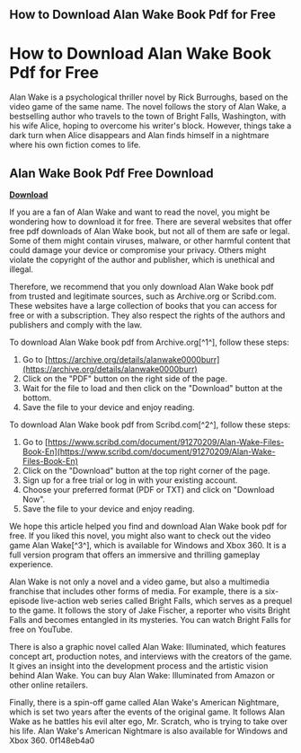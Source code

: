 ## How to Download Alan Wake Book Pdf for Free

  
# How to Download Alan Wake Book Pdf for Free
 
Alan Wake is a psychological thriller novel by Rick Burroughs, based on the video game of the same name. The novel follows the story of Alan Wake, a bestselling author who travels to the town of Bright Falls, Washington, with his wife Alice, hoping to overcome his writer's block. However, things take a dark turn when Alice disappears and Alan finds himself in a nightmare where his own fiction comes to life.
 
## Alan Wake Book Pdf Free Download


[**Download**](https://www.google.com/url?q=https%3A%2F%2Fbytlly.com%2F2tM72u&sa=D&sntz=1&usg=AOvVaw0O-BZyWuXBKyg35yDFriZf)

 
If you are a fan of Alan Wake and want to read the novel, you might be wondering how to download it for free. There are several websites that offer free pdf downloads of Alan Wake book, but not all of them are safe or legal. Some of them might contain viruses, malware, or other harmful content that could damage your device or compromise your privacy. Others might violate the copyright of the author and publisher, which is unethical and illegal.
 
Therefore, we recommend that you only download Alan Wake book pdf from trusted and legitimate sources, such as Archive.org or Scribd.com. These websites have a large collection of books that you can access for free or with a subscription. They also respect the rights of the authors and publishers and comply with the law.
 
To download Alan Wake book pdf from Archive.org[^1^], follow these steps:
 
1. Go to [https://archive.org/details/alanwake0000burr](https://archive.org/details/alanwake0000burr)
2. Click on the "PDF" button on the right side of the page.
3. Wait for the file to load and then click on the "Download" button at the bottom.
4. Save the file to your device and enjoy reading.

To download Alan Wake book pdf from Scribd.com[^2^], follow these steps:

1. Go to [https://www.scribd.com/document/91270209/Alan-Wake-Files-Book-En](https://www.scribd.com/document/91270209/Alan-Wake-Files-Book-En)
2. Click on the "Download" button at the top right corner of the page.
3. Sign up for a free trial or log in with your existing account.
4. Choose your preferred format (PDF or TXT) and click on "Download Now".
5. Save the file to your device and enjoy reading.

We hope this article helped you find and download Alan Wake book pdf for free. If you liked this novel, you might also want to check out the video game Alan Wake[^3^], which is available for Windows and Xbox 360. It is a full version program that offers an immersive and thrilling gameplay experience.
  
Alan Wake is not only a novel and a video game, but also a multimedia franchise that includes other forms of media. For example, there is a six-episode live-action web series called Bright Falls, which serves as a prequel to the game. It follows the story of Jake Fischer, a reporter who visits Bright Falls and becomes entangled in its mysteries. You can watch Bright Falls for free on YouTube.
 
There is also a graphic novel called Alan Wake: Illuminated, which features concept art, production notes, and interviews with the creators of the game. It gives an insight into the development process and the artistic vision behind Alan Wake. You can buy Alan Wake: Illuminated from Amazon or other online retailers.
 
Finally, there is a spin-off game called Alan Wake's American Nightmare, which is set two years after the events of the original game. It follows Alan Wake as he battles his evil alter ego, Mr. Scratch, who is trying to take over his life. Alan Wake's American Nightmare is also available for Windows and Xbox 360.
 0f148eb4a0
